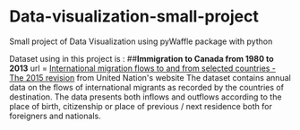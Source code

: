 # Data-visualization-small-project
Small project of Data Visualization using pyWaffle package with python 

Dataset using in this project is : ##**Immigration to Canada from 1980 to 2013**
url = [International migration flows to and from selected countries - The 2015 revision](https://www.un.org/development/desa/pd/data/international-migration-flows) 
from United Nation's website
The dataset contains annual data on the flows of international migrants as recorded by the countries of destination. 
The data presents both inflows and outflows according to the place of birth, citizenship or place of previous / next residence both for foreigners and nationals.

